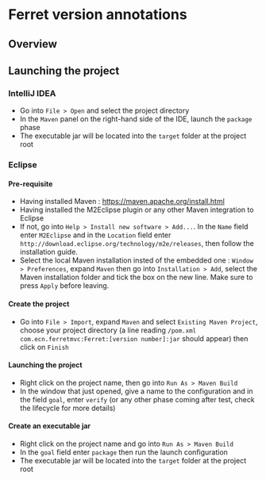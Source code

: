 # Ferret version annotations

## Overview


## Launching the project
### IntelliJ IDEA
- Go into ``File > Open`` and select the project directory
- In the ``Maven`` panel on the right-hand side of the IDE, launch the ``package`` phase
- The executable jar will be located into the ``target`` folder at the project root


### Eclipse
#### Pre-requisite
- Having installed Maven : https://maven.apache.org/install.html
- Having installed the M2Eclipse plugin or any other Maven integration to Eclipse
- If not, go into ``` Help > Install new software > Add... ```. In the ``` Name ``` field enter ``M2Eclipse`` and in the ``Location`` field enter ``http://download.eclipse.org/technology/m2e/releases``, then follow the installation guide.
- Select the local Maven installation insted of the embedded one : ``Window > Preferences``, expand ``Maven`` then go into ``Installation > Add``, select the Maven installation folder and tick the box on the new line. Make sure to press ``Apply`` before leaving.

#### Create the project
- Go into ``File > Import``, expand ``Maven`` and select ``Existing Maven Project``, choose your project directory (a line reading ``/pom.xml com.ecn.ferretmvc:Ferret:[version number]:jar`` should appear) then click on ``Finish``

#### Launching the project
- Right click on the project name, then go into ``Run As > Maven Build``
- In the window that just opened, give a name to the configuration and in the field ``goal``, enter ``verify`` (or any other phase coming after test, check the lifecycle for more details)

#### Create an executable jar
- Right click on the project name and go into ``Run As > Maven Build``
- In the ``goal`` field enter ``package`` then run the launch configuration
- The executable jar will be located into the ``target`` folder at the project root